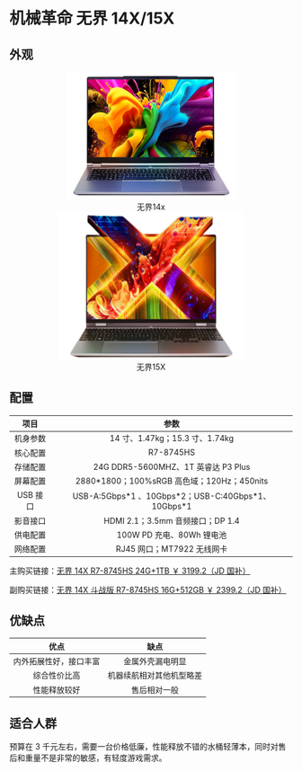 # 机械革命 无界 14X/15X

## 外观

<div style="margin: 0 auto; text-align: center; width: 60%"><img src="./assets/无界14x.png" />无界14x</div>

<div style="margin: 0 auto; text-align: center; width: 65%"><img src="./assets/无界15x.png" />无界15X</div>

## 配置

|   项目   |                          参数                          |
| :------: | :----------------------------------------------------: |
| 机身参数 |             14 寸、1.47kg；15.3 寸、1.74kg             |
| 核心配置 |                       R7-8745HS                        |
| 存储配置 |          24G DDR5-5600MHZ、1T 英睿达 P3 Plus           |
| 屏幕配置 |      2880\*1800；100%sRGB 高色域；120Hz；450nits       |
| USB 接口 | USB-A:5Gbps\*1 、10Gbps\*2；USB-C:40Gbps\*1、10Gbps\*1 |
| 影音接口 |            HDMI 2.1；3.5mm 音频接口；DP 1.4            |
| 供电配置 |               100W PD 充电、80Wh 锂电池                |
| 网络配置 |               RJ45 网口；MT7922 无线网卡               |

主购买链接：[无界 14X R7-8745HS 24G+1TB ￥ 3199.2（JD 国补）](https://3.cn/2oz-kkOo?jkl=@ZB2ZA1QcWc@)

副购买链接：[无界 14X 斗战版 R7-8745HS 16G+512GB ￥ 2399.2（JD 国补）](https://3.cn/2ozkN-Us?jkl=@Y4mml3M9rD@)

## 优缺点[<Icon icon="clarity:info-line" />](/recommend/推荐#优缺点)

|          优点          |           缺点           |
| :--------------------: | :----------------------: |
| 内外拓展性好，接口丰富 |     金属外壳漏电明显     |
|      综合性价比高      | 机器续航相对其他机型略差 |
|      性能释放较好      |       售后相对一般       |

## 适合人群

预算在 3 千元左右，需要一台价格低廉，性能释放不错的水桶轻薄本，同时对售后和重量不是非常的敏感，有轻度游戏需求。
